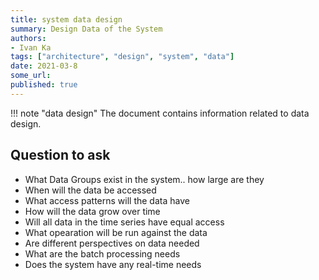```yaml
---
title: system data design
summary: Design Data of the System
authors:
- Ivan Ka
tags: ["architecture", "design", "system", "data"]
date: 2021-03-8
some_url:
published: true
---
```


!!! note "data design"
    The document contains information related to data design.

## Question to ask

- What Data Groups exist in the system.. how large are they
- When will the data be accessed
- What access patterns will the data have
- How will the data grow over time
- Will all data in the time series have equal access
- What opearation will be run against the data
- Are different perspectives on data needed
- What are the batch processing needs
- Does the system have any real-time needs
